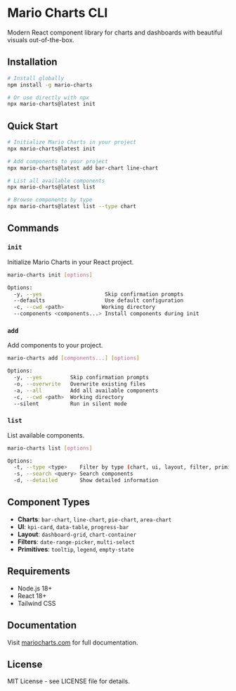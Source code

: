 # Mario Charts CLI

Modern React component library for charts and dashboards with beautiful visuals out-of-the-box.

## Installation

```bash
# Install globally
npm install -g mario-charts

# Or use directly with npx
npx mario-charts@latest init
```

## Quick Start

```bash
# Initialize Mario Charts in your project
npx mario-charts@latest init

# Add components to your project
npx mario-charts@latest add bar-chart line-chart

# List all available components
npx mario-charts@latest list

# Browse components by type
npx mario-charts@latest list --type chart
```

## Commands

### `init`
Initialize Mario Charts in your React project.

```bash
mario-charts init [options]

Options:
  -y, --yes                    Skip confirmation prompts
  --defaults                   Use default configuration
  -c, --cwd <path>            Working directory
  --components <components...> Install components during init
```

### `add`
Add components to your project.

```bash
mario-charts add [components...] [options]

Options:
  -y, --yes         Skip confirmation prompts
  -o, --overwrite   Overwrite existing files
  -a, --all         Add all available components
  -c, --cwd <path>  Working directory
  --silent          Run in silent mode
```

### `list`
List available components.

```bash
mario-charts list [options]

Options:
  -t, --type <type>    Filter by type (chart, ui, layout, filter, primitive)
  -s, --search <query> Search components
  -d, --detailed       Show detailed information
```

## Component Types

- **Charts**: `bar-chart`, `line-chart`, `pie-chart`, `area-chart`
- **UI**: `kpi-card`, `data-table`, `progress-bar`
- **Layout**: `dashboard-grid`, `chart-container`
- **Filters**: `date-range-picker`, `multi-select`
- **Primitives**: `tooltip`, `legend`, `empty-state`

## Requirements

- Node.js 18+
- React 18+
- Tailwind CSS

## Documentation

Visit [mariocharts.com](https://mariocharts.com) for full documentation.

## License

MIT License - see LICENSE file for details.